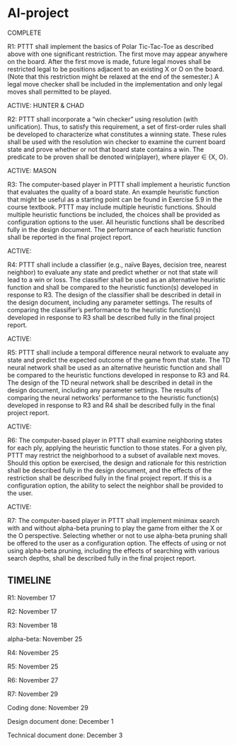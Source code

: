 AI-project
==========
COMPLETE

R1: PTTT shall implement the basics of Polar Tic-Tac-Toe as described above with
one significant restriction. The first move may appear anywhere on the board. After
the first move is made, future legal moves shall be restricted legal to be positions
adjacent to an existing X or O on the board. (Note that this restriction might be
relaxed at the end of the semester.) A legal move checker shall be included in the
implementation and only legal moves shall permitted to be played.

ACTIVE: HUNTER & CHAD

R2: PTTT shall incorporate a “win checker” using resolution (with unification). Thus,
to satisfy this requirement, a set of first-order rules shall be developed to characterize
what constitutes a winning state. These rules shall be used with the resolution win
checker to examine the current board state and prove whether or not that board state
contains a win. The predicate to be proven shall be denoted win(player), where
player ∈ {X, O}.

ACTIVE: MASON

R3: The computer-based player in PTTT shall implement a heuristic function that
evaluates the quality of a board state. An example heuristic function that might
be useful as a starting point can be found in Exercise 5.9 in the course textbook.
PTTT may include multiple heuristic functions. Should multiple heuristic functions
be included, the choices shall be provided as configuration options to the user. All
heuristic functions shall be described fully in the design document. The performance
of each heuristic function shall be reported in the final project report.

ACTIVE:

R4: PTTT shall include a classifier (e.g., naïve Bayes, decision tree, nearest neighbor)
to evaluate any state and predict whether or not that state will lead to a win or loss.
The classifier shall be used as an alternative heuristic function and shall be compared to
the heuristic function(s) developed in response to R3. The design of the classifier shall
be described in detail in the design document, including any parameter settings. The
results of comparing the classifier’s performance to the heuristic function(s) developed
in response to R3 shall be described fully in the final project report.

ACTIVE:

R5: PTTT shall include a temporal difference neural network to evaluate any state
and predict the expected outcome of the game from that state. The TD neural network
shall be used as an alternative heuristic function and shall be compared to the heuristic
functions developed in response to R3 and R4. The design of the TD neural network
shall be described in detail in the design document, including any parameter settings.
The results of comparing the neural networks’ performance to the heuristic function(s)
developed in response to R3 and R4 shall be described fully in the final project report.

ACTIVE:

R6: The computer-based player in PTTT shall examine neighboring states for each ply,
applying the heuristic function to those states. For a given ply, PTTT may restrict the
neighborhood to a subset of available next moves. Should this option be exercised, the
design and rationale for this restriction shall be described fully in the design document,
and the effects of the restriction shall be described fully in the final project report. If
this is a configuration option, the ability to select the neighbor shall be provided to
the user.

ACTIVE:

R7: The computer-based player in PTTT shall implement minimax search with and
without alpha-beta pruning to play the game from either the X or the O perspective.
Selecting whether or not to use alpha-beta pruning shall be offered to the user as a
configuration option. The effects of using or not using alpha-beta pruning, including
the effects of searching with various search depths, shall be described fully in the final
project report.

TIMELINE
----------------------------------------------------------------------------------------------------------------------------
R1: November 17

R2: November 17

R3: November 18

alpha-beta: November 25

R4: November 25

R5: November 25

R6: November 27

R7: November 29

Coding done: November 29

Design document done: December 1

Technical document done: December 3

